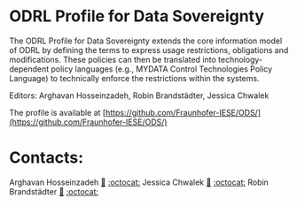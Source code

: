 # ODRL Profile for Data Sovereignty

The ODRL Profile for Data Sovereignty extends the core information model of ODRL by defining the terms to express usage restrictions, obligations and modifications. These policies can then be translated into technology-dependent policy languages (e.g., MYDATA Control Technologies Policy Language) to technically enforce the restrictions within the systems.

Editors: Arghavan Hosseinzadeh, Robin Brandstädter, Jessica Chwalek

The profile is available at [https://github.com/Fraunhofer-IESE/ODS/](https://github.com/Fraunhofer-IESE/ODS/)

# Contacts:

Arghavan Hosseinzadeh [:email:](mailto:arghavan.hosseinzadeh@iese.fraunhofer.de) [:octocat:](https://github.com/hosseinzadeha)
Jessica Chwalek [:email:](mailto:jessica.chwalek@iese.fraunhofer.de) [:octocat:](https://github.com/jsc-chwlk)
Robin Brandstädter [:email:](mailto:robin.brandstaedter@iese.fraunhofer.de) [:octocat:](https://github.com/Brandstaedter)
